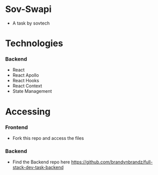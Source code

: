 # Sov-Swapi

- A task by sovtech

# Technologies

### Backend

- React
- React Apollo
- React Hooks
- React Context
- State Management

# Accessing

### Frontend

- Fork this repo and access the files

### Backend

- Find the Backend repo here https://github.com/brandynbrandz/full-stack-dev-task-backend

